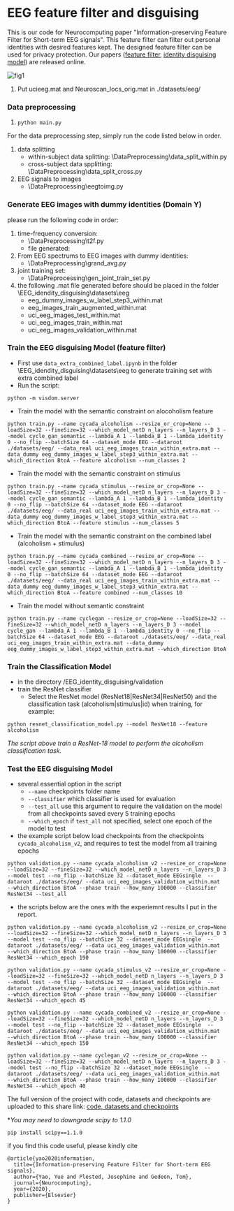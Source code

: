 
# EEG feature filter and disguising 

This is our code for Neurocomputing paper "Information-preserving Feature Filter for Short-term EEG signals". This feature filter can filter out personal identities with desired features kept. The designed feature filter can be used for privacy protection. Our papers ([feature filter](https://reader.elsevier.com/reader/sd/pii/S0925231220303349?token=F4252E1F17EBF95BE064FDFE4DE2AB4909F026FCA7574549CB521D515B679F2E30ED9B359796D413E5C160EC127AE710), [identity disguising model](https://link.springer.com/chapter/10.1007/978-3-030-63823-8_11)) are released online. 

![fig1](https://github.com/ShiyaLiu/EEG-feature-filter-and-disgusing/blob/master/imgs/filter_structure.PNG)  

1. Put ucieeg.mat and Neuroscan_locs_orig.mat in ./datasets/eeg/

### Data preprocessing
1. `python main.py`






For the data preprocessing step, simply run the code listed below in order.
 1. data splitting
    - within-subject data splitting: \DataPreprocessing\data_split_within.py
    - cross-subject data spplitting: \DataPreprocessing\data_split_cross.py
 2. EEG signals to images
    - \DataPreprocessing\eegtoimg.py
### Generate EEG images with dummy identities (Domain Y)
please run the following code in order: 
 1. time-frequency conversion: 
    - \DataPreprocessing\t2f.py
    - file generated:
 2. From EEG spectrums to EEG images with dummy identities:
    - \DataPreprocessing\grand_avg.py
 3. joint training set:
    - \DataPreprocessing\gen_joint_train_set.py
 4. the following .mat file generated before should be placed in the folder \EEG_idendity_disguising\datasets\eeg
    - eeg_dummy_images_w_label_step3_within.mat
    - eeg_images_train_augmented_within.mat
    - uci_eeg_images_test_within.mat
    - uci_eeg_images_train_within.mat
    - uci_eeg_images_validation_within.mat

<!-- **I manually did this because I run the data processing code on my own device but run my code for the model on a virtual machine.* -->

### Train the EEG disguising Model (feature filter)
- First use `data_extra_combined_label.ipynb` in the folder \EEG_idendity_disguising\datasets\eeg to generate training set with extra combined label
- Run the script:
```
python -m visdom.server
```
- Train the model with the semantic constraint on alocoholism feature
```
python train.py --name cycada_alcoholism --resize_or_crop=None --loadSize=32 --fineSize=32 --which_model_netD n_layers --n_layers_D 3 --model cycle_gan_semantic --lambda_A 1 --lambda_B 1 --lambda_identity 0 --no_flip --batchSize 64 --dataset_mode EEG --dataroot ./datasets/eeg/ --data_real uci_eeg_images_train_within_extra.mat --data_dummy eeg_dummy_images_w_label_step3_within_extra.mat --which_direction BtoA --feature alcoholism --num_classes 2
```
- Train the model with the semantic constraint on stimulus
```
python train.py --name cycada_stimulus --resize_or_crop=None --loadSize=32 --fineSize=32 --which_model_netD n_layers --n_layers_D 3 --model cycle_gan_semantic --lambda_A 1 --lambda_B 1 --lambda_identity 0 --no_flip --batchSize 64 --dataset_mode EEG --dataroot ./datasets/eeg/ --data_real uci_eeg_images_train_within_extra.mat --data_dummy eeg_dummy_images_w_label_step3_within_extra.mat --which_direction BtoA --feature stimulus --num_classes 5
```
- Train the model with the semantic constraint on the combined label (alcoholism + stimulus)

```
python train.py --name cycada_combined --resize_or_crop=None --loadSize=32 --fineSize=32 --which_model_netD n_layers --n_layers_D 3 --model cycle_gan_semantic --lambda_A 1 --lambda_B 1 --lambda_identity 0 --no_flip --batchSize 64 --dataset_mode EEG --dataroot ./datasets/eeg/ --data_real uci_eeg_images_train_within_extra.mat --data_dummy eeg_dummy_images_w_label_step3_within_extra.mat --which_direction BtoA --feature combined --num_classes 10
```    
- Train the model without semantic constraint
```
python train.py --name cyclegan --resize_or_crop=None --loadSize=32 --fineSize=32 --which_model_netD n_layers --n_layers_D 3 --model cycle_gan --lambda_A 1 --lambda_B 1 --lambda_identity 0 --no_flip --batchSize 64 --dataset_mode EEG --dataroot ./datasets/eeg/ --data_real uci_eeg_images_train_within_extra.mat --data_dummy eeg_dummy_images_w_label_step3_within_extra.mat --which_direction BtoA
```
### Train the Classification Model
- in the directory /EEG_identity_disguising/validation
- train the ResNet classifier
    - Select the ResNet model (ResNet18|ResNet34|ResNet50) and the classification task (alcoholism|stimulus|id) when training, for example:
```
python resnet_classification_model.py --model ResNet18 --feature alcoholism
```
*The script above train a ResNet-18 model to perform the alcoholism classification task.*
### Test the EEG disguising Model
- several essential option in the script
    - `--name` checkpoints folder name
    - `--classifier` which classifier is used for evaluation
    - `--test_all` use this argument to require the validation on the model from all checkpoints saved every 5 training epochs
    - `--which_epoch` if `test_all` not specified, select one epoch of the model to test  
- the example script below load checkpoints from the checkpoints `cycada_alcoholism_v2`, and requires to test the model from all training epochs   
```
python validation.py --name cycada_alcoholism_v2 --resize_or_crop=None --loadSize=32 --fineSize=32 --which_model_netD n_layers --n_layers_D 3 --model test --no_flip --batchSize 32 --dataset_mode EEGsingle  --dataroot ./datasets/eeg/ --data uci_eeg_images_validation_within.mat  --which_direction BtoA --phase train --how_many 100000 --classifier ResNet34 --test_all
```
- the scripts below are the ones with the experiemnt results I put in the report.
```
python validation.py --name cycada_alcoholism_v2 --resize_or_crop=None --loadSize=32 --fineSize=32 --which_model_netD n_layers --n_layers_D 3 --model test --no_flip --batchSize 32 --dataset_mode EEGsingle  --dataroot ./datasets/eeg/ --data uci_eeg_images_validation_within.mat  --which_direction BtoA --phase train --how_many 100000 --classifier ResNet34 --which_epoch 190
```
```
python validation.py --name cycada_stimulus_v2 --resize_or_crop=None --loadSize=32 --fineSize=32 --which_model_netD n_layers --n_layers_D 3 --model test --no_flip --batchSize 32 --dataset_mode EEGsingle  --dataroot ./datasets/eeg/ --data uci_eeg_images_validation_within.mat  --which_direction BtoA --phase train --how_many 100000 --classifier ResNet34 --which_epoch 45
```
```
python validation.py --name cycada_combined_v2 --resize_or_crop=None --loadSize=32 --fineSize=32 --which_model_netD n_layers --n_layers_D 3 --model test --no_flip --batchSize 32 --dataset_mode EEGsingle  --dataroot ./datasets/eeg/ --data uci_eeg_images_validation_within.mat  --which_direction BtoA --phase train --how_many 100000 --classifier ResNet34 --which_epoch 150
```
```
python validation.py --name cyclegan_v2 --resize_or_crop=None --loadSize=32 --fineSize=32 --which_model_netD n_layers --n_layers_D 3 --model test --no_flip --batchSize 32 --dataset_mode EEGsingle  --dataroot ./datasets/eeg/ --data uci_eeg_images_validation_within.mat  --which_direction BtoA --phase train --how_many 100000 --classifier ResNet34 --which_epoch 40
```
The full version of the project with code, datasets and checkpoints are uploaded to this share link: [code, datasets and checkpoints](https://anu365-my.sharepoint.com/:f:/g/personal/u6783346_anu_edu_au/EgceXDJhJvhBuzYdsF0ELogBhISm7VaMaH-rBRqMHj_DPQ?e=tjOhO2)

**You may need to downgrade scipy to 1.1.0*
```
pip install scipy==1.1.0
```
if you find this code useful, please kindly cite 

```
@article{yao2020information,
  title={Information-preserving Feature Filter for Short-term EEG signals},
  author={Yao, Yue and Plested, Josephine and Gedeon, Tom},
  journal={Neurocomputing},
  year={2020},
  publisher={Elsevier}
}
```
